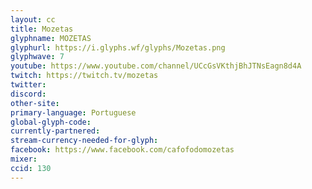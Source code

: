 ```yaml
---
layout: cc
title: Mozetas
glyphname: MOZETAS
glyphurl: https://i.glyphs.wf/glyphs/Mozetas.png
glyphwave: 7
youtube: https://www.youtube.com/channel/UCcGsVKthjBhJTNsEagn8d4A
twitch: https://twitch.tv/mozetas
twitter: 
discord: 
other-site: 
primary-language: Portuguese
global-glyph-code: 
currently-partnered: 
stream-currency-needed-for-glyph: 
facebook: https://www.facebook.com/cafofodomozetas
mixer: 
ccid: 130
---
```


